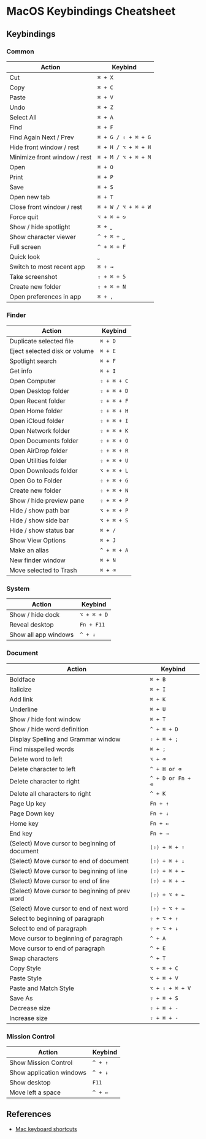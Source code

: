 # MacOS Keybindings Cheatsheet

## Keybindings

### Common

| Action                       | Keybind             |
| ---------------------------- | ------------------- |
| Cut                          | `⌘ + X`             |
| Copy                         | `⌘ + C`             |
| Paste                        | `⌘ + V`             |
| Undo                         | `⌘ + Z`             |
| Select All                   | `⌘ + A`             |
| Find                         | `⌘ + F`             |
| Find Again Next / Prev       | `⌘ + G / ⇧ + ⌘ + G` |
| Hide front window / rest     | `⌘ + H / ⌥ + ⌘ + H` |
| Minimize front window / rest | `⌘ + M / ⌥ + ⌘ + M` |
| Open                         | `⌘ + O`             |
| Print                        | `⌘ + P`             |
| Save                         | `⌘ + S`             |
| Open new tab                 | `⌘ + T`             |
| Close front window / rest    | `⌘ + W / ⌥ + ⌘ + W` |
| Force quit                   | `⌥ + ⌘ + ⎋`         |
| Show / hide spotlight        | `⌘ + ⎵`             |
| Show character viewer        | `^ + ⌘ + ⎵`         |
| Full screen                  | `^ + ⌘ + F`         |
| Quick look                   | `⎵`                 |
| Switch to most recent app    | `⌘ + ⇥`             |
| Take screenshot              | `⇧ + ⌘ + 5`         |
| Create new folder            | `⇧ + ⌘ + N`         |
| Open preferences in app      | `⌘ + ,`             |

### Finder

| Action                        | Keybind     |
| ----------------------------- | ----------- |
| Duplicate selected file       | `⌘ + D`     |
| Eject selected disk or volume | `⌘ + E`     |
| Spotlight search              | `⌘ + F`     |
| Get info                      | `⌘ + I`     |
| Open Computer                 | `⇧ + ⌘ + C` |
| Open Desktop folder           | `⇧ + ⌘ + D` |
| Open Recent folder            | `⇧ + ⌘ + F` |
| Open Home folder              | `⇧ + ⌘ + H` |
| Open iCloud folder            | `⇧ + ⌘ + I` |
| Open Network folder           | `⇧ + ⌘ + K` |
| Open Documents folder         | `⇧ + ⌘ + O` |
| Open AirDrop folder           | `⇧ + ⌘ + R` |
| Open Utilities folder         | `⇧ + ⌘ + U` |
| Open Downloads folder         | `⌥ + ⌘ + L` |
| Open Go to Folder             | `⇧ + ⌘ + G` |
| Create new folder             | `⇧ + ⌘ + N` |
| Show / hide preview pane      | `⇧ + ⌘ + P` |
| Hide / show path bar          | `⌥ + ⌘ + P` |
| Hide / show side bar          | `⌥ + ⌘ + S` |
| Hide / show status bar        | `⌘ + /`     |
| Show View Options             | `⌘ + J`     |
| Make an alias                 | `^ + ⌘ + A` |
| New finder window             | `⌘ + N`     |
| Move selected to Trash        | `⌘ + ⌫`     |

### System

| Action               | Keybind     |
| -------------------- | ----------- |
| Show / hide dock     | `⌥ + ⌘ + D` |
| Reveal desktop       | `Fn + F11`  |
| Show all app windows | `^ + ↓`     |

### Document

| Action                                         | Keybind           |
| ---------------------------------------------- | ----------------- |
| Boldface                                       | `⌘ + B`           |
| Italicize                                      | `⌘ + I`           |
| Add link                                       | `⌘ + K`           |
| Underline                                      | `⌘ + U`           |
| Show / hide font window                        | `⌘ + T`           |
| Show / hide word definition                    | `^ + ⌘ + D`       |
| Display Spelling and Grammar window            | `⇧ + ⌘ + ;`       |
| Find misspelled words                          | `⌘ + ;`           |
| Delete word to left                            | `⌥ + ⌫`           |
| Delete character to left                       | `^ + H or ⌫`      |
| Delete character to right                      | `^ + D or Fn + ⌫` |
| Delete all characters to right                 | `^ + K`           |
| Page Up key                                    | `Fn + ↑`          |
| Page Down key                                  | `Fn + ↓`          |
| Home key                                       | `Fn + ←`          |
| End key                                        | `Fn + →`          |
| (Select) Move cursor to beginning of document  | `(⇧) + ⌘ + ↑`     |
| (Select) Move cursor to end of document        | `(⇧) + ⌘ + ↓`     |
| (Select) Move cursor to beginning of line      | `(⇧) + ⌘ + ←`     |
| (Select) Move cursor to end of line            | `(⇧) + ⌘ + →`     |
| (Select) Move cursor to beginning of prev word | `(⇧) + ⌥ + ←`     |
| (Select) Move cursor to end of next word       | `(⇧) + ⌥ + →`     |
| Select to beginning of paragraph               | `⇧ + ⌥ + ↑`       |
| Select to end of paragraph                     | `⇧ + ⌥ + ↓`       |
| Move cursor to beginning of paragraph          | `^ + A`           |
| Move cursor to end of paragraph                | `^ + E`           |
| Swap characters                                | `^ + T`           |
| Copy Style                                     | `⌥ + ⌘ + C`       |
| Paste Style                                    | `⌥ + ⌘ + V`       |
| Paste and Match Style                          | `⌥ + ⇧ + ⌘ + V`   |
| Save As                                        | `⇧ + ⌘ + S`       |
| Decrease size                                  | `⇧ + ⌘ + -`       |
| Increase size                                  | `⇧ + ⌘ + -`       |

### Mission Control

| Action                   | Keybind |
| ------------------------ | ------- |
| Show Mission Control     | `^ + ↑` |
| Show application windows | `^ + ↓` |
| Show desktop             | `F11`   |
| Move left a space        | `^ + ←` |

## References

- [Mac keyboard shortcuts](https://support.apple.com/en-us/HT201236)
